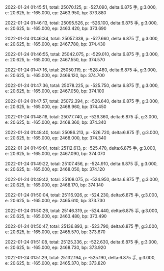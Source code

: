 2022-01-24 01:45:51, total: 25070.125, p: -527.090, delta:6.875 手, g:3.000, e: 20.625, b: -165.000, ep: 2463.950, bp: 373.880

2022-01-24 01:46:13, total: 25095.526, p: -526.100, delta:6.875 手, g:3.000, e: 20.625, b: -165.000, ep: 2463.420, bp: 373.690

2022-01-24 01:46:34, total: 25057.338, p: -527.660, delta:6.875 手, g:3.000, e: 20.625, b: -165.000, ep: 2467.780, bp: 374.430

2022-01-24 01:46:55, total: 25042.075, p: -529.010, delta:6.875 手, g:3.000, e: 20.625, b: -165.000, ep: 2467.550, bp: 374.570

2022-01-24 01:47:16, total: 25050.119, p: -528.480, delta:6.875 手, g:3.000, e: 20.625, b: -165.000, ep: 2469.120, bp: 374.700

2022-01-24 01:47:36, total: 25078.225, p: -525.750, delta:6.875 手, g:3.000, e: 20.625, b: -165.000, ep: 2467.050, bp: 374.100

2022-01-24 01:47:57, total: 25072.394, p: -526.640, delta:6.875 手, g:3.000, e: 20.625, b: -165.000, ep: 2468.960, bp: 374.450

2022-01-24 01:48:18, total: 25077.740, p: -526.360, delta:6.875 手, g:3.000, e: 20.625, b: -165.000, ep: 2468.360, bp: 374.340

2022-01-24 01:48:40, total: 25086.213, p: -526.720, delta:6.875 手, g:3.000, e: 20.625, b: -165.000, ep: 2468.000, bp: 374.340

2022-01-24 01:49:01, total: 25112.613, p: -525.470, delta:6.875 手, g:3.000, e: 20.625, b: -165.000, ep: 2467.090, bp: 374.070

2022-01-24 01:49:22, total: 25107.456, p: -524.910, delta:6.875 手, g:3.000, e: 20.625, b: -165.000, ep: 2468.050, bp: 374.120

2022-01-24 01:49:42, total: 25108.075, p: -524.950, delta:6.875 手, g:3.000, e: 20.625, b: -165.000, ep: 2468.170, bp: 374.140

2022-01-24 01:50:04, total: 25116.926, p: -524.230, delta:6.875 手, g:3.000, e: 20.625, b: -165.000, ep: 2465.610, bp: 373.730

2022-01-24 01:50:26, total: 25146.319, p: -524.440, delta:6.875 手, g:3.000, e: 20.625, b: -165.000, ep: 2463.480, bp: 373.490

2022-01-24 01:50:47, total: 25136.893, p: -523.790, delta:6.875 手, g:3.000, e: 20.625, b: -165.000, ep: 2465.570, bp: 373.670

2022-01-24 01:51:08, total: 25125.336, p: -522.630, delta:6.875 手, g:3.000, e: 20.625, b: -165.000, ep: 2468.730, bp: 373.920

2022-01-24 01:51:29, total: 25132.194, p: -525.190, delta:6.875 手, g:3.000, e: 20.625, b: -165.000, ep: 2465.370, bp: 373.820